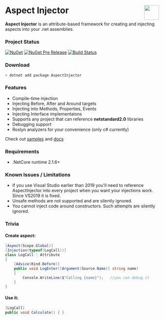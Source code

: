 <img src="https://raw.githubusercontent.com/pamidur/aspect-injector/master/package.png" width="48" align="right"/>Aspect Injector
========================
**Aspect Injector** is an attribute-based framework for creating and injecting aspects into your .net assemblies.

### Project Status
[![NuGet](https://img.shields.io/nuget/v/AspectInjector.svg)](https://www.nuget.org/packages/AspectInjector)
[![NuGet Pre Release](https://img.shields.io/nuget/vpre/AspectInjector.svg)](https://www.nuget.org/packages/AspectInjector)
[![Build Status](https://travis-ci.org/pamidur/aspect-injector.svg?branch=master)](https://travis-ci.org/pamidur/aspect-injector)

### Download
```bash
> dotnet add package AspectInjector
```

### Features
- Compile-time injection
- Injecting Before, After and Around targets
- Injecting into Methods, Properties, Events
- Injecting Interface implementaions
- Supports any project that can reference **netstandard2.0** libraries
- Debugging support
- Roslyn analyzers for your convenience (only c# currently)

Check out [samples](samples) and [docs](docs)

### Requirements
- .NetCore runtime 2.1.6+

### Known Issues / Limitations
- If you use Visual Studio earlier than 2019 you'll need to reference AspectInjector into every project when you want your injections work. Since VS2019 it is fixed.
- Unsafe methods are not supported and are silently ignored.
- You cannot inject code around constructors. Such attempts are silently ignored.

### Trivia

#### Create aspect:
```C#
[Aspect(Scope.Global)]
[Injection(typeof(LogCall))]
class LogCall : Attribute
{
    [Advice(Kind.Before)]
    public void LogEnter([Argument(Source.Name)] string name)
    {
        Console.WriteLine($"Calling {name}");   //you can debug it	
    }
}
```
#### Use it:
```C#
[LogCall]
public void Calculate() { }
```
